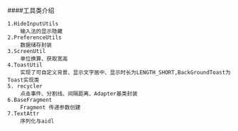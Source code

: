 ####工具类介绍

    1.HideInputUtils
        输入法的显示隐藏
    2.PreferenceUtils
        数据储存封装
    3.ScreenUtil
        单位换算、获取宽高
    4.ToastUtil
        实现了可自定义背景、显示文字居中、显示时长为LENGTH_SHORT,BackGroundToast为Toast实现类
    5. recycler
        点击事件、分割线、间隔距离、Adapter基类封装
    6.BaseFragment
        Fragment 传递参数创建
    7.TextAttr
        序列化与aidl